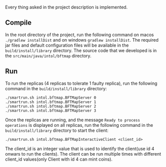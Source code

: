 Every thing asked in the project description is implemented.

## Compile
In the root directory of the project, run the following command on macos `./gradlew installDist` and on windows `gradlew installDist`. The required jar
files and default configuration files will be available in the `build/install/library` directory. The source code that we developed is in the `src/main/java/intol/bftmap` directory.

## Run
To run the replicas (4 replicas to tolerate 1 faulty replica), run the following command in the `build/install/library` directory:
```
./smartrun.sh intol.bftmap.BFTMapServer 0
./smartrun.sh intol.bftmap.BFTMapServer 1
./smartrun.sh intol.bftmap.BFTMapServer 2
./smartrun.sh intol.bftmap.BFTMapServer 3
```
Once the replicas are running, and the message `Ready to process operations` is displayed on all replicas, run the following command in the `build/install/library` directory to start the client:
```
./smartrun.sh intol.bftmap.BFTMapInteractiveClient <client_id>
```
The client_id is an integer value that is used to identify the client(use id 4 onwars to run the clients). The client can be run multiple times with different client_id values(only Client with id 4 can mint coins).